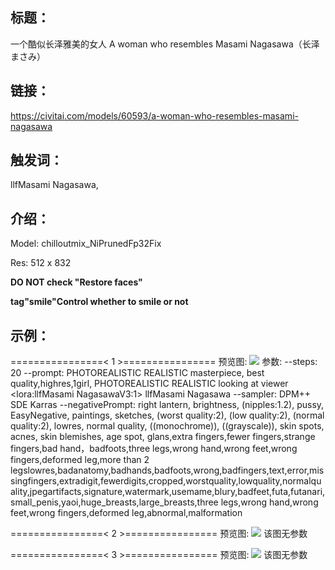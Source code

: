 ## 标题：
一个酷似长泽雅美的女人 A woman who resembles Masami Nagasawa（长泽まさみ）

## 链接：
https://civitai.com/models/60593/a-woman-who-resembles-masami-nagasawa

## 触发词：
llfMasami Nagasawa,

## 介绍：
<p>Model: chilloutmix_NiPrunedFp32Fix</p><p>Res: 512 x 832</p><p><strong>DO NOT check "Restore faces"</strong></p><p><strong>tag"smile"Control whether to smile or not</strong></p>

## 示例：
================\< 1 \>================
预览图: 
![](https://image.civitai.com/xG1nkqKTMzGDvpLrqFT7WA/f222c33f-d345-46d4-b701-2ef80a3e64e0/width=450/720203.jpeg)
参数: 
--steps: 20
--prompt: PHOTOREALISTIC REALISTIC
masterpiece, best quality,highres,1girl, 
PHOTOREALISTIC
REALISTIC
looking at viewer
 \<lora:llfMasami NagasawaV3:1\>
llfMasami Nagasawa
--sampler: DPM++ SDE Karras
--negativePrompt: right lantern, brightness, (nipples:1.2), pussy, EasyNegative, paintings, sketches, (worst quality:2), (low quality:2), (normal quality:2), lowres, normal quality, ((monochrome)), ((grayscale)), skin spots, acnes, skin blemishes, age spot, glans,extra fingers,fewer fingers,strange fingers,bad hand，badfoots,three legs,wrong hand,wrong feet,wrong fingers,deformed leg,more than 2 legslowres,badanatomy,badhands,badfoots,wrong,badfingers,text,error,missingfingers,extradigit,fewerdigits,cropped,worstquality,lowquality,normalquality,jpegartifacts,signature,watermark,usemame,blury,badfeet,futa,futanari,small_penis,yaoi,huge_breasts,large_breasts,three legs,wrong hand,wrong feet,wrong fingers,deformed leg,abnormal,malformation

================\< 2 \>================
预览图: 
![](https://image.civitai.com/xG1nkqKTMzGDvpLrqFT7WA/4c8b7580-4eac-496a-bb57-e1ef392890e6/width=450/720220.jpeg)
该图无参数

================\< 3 \>================
预览图: 
![](https://image.civitai.com/xG1nkqKTMzGDvpLrqFT7WA/371c7287-6faa-437c-bd9e-8208c7435ba2/width=450/720221.jpeg)
该图无参数
